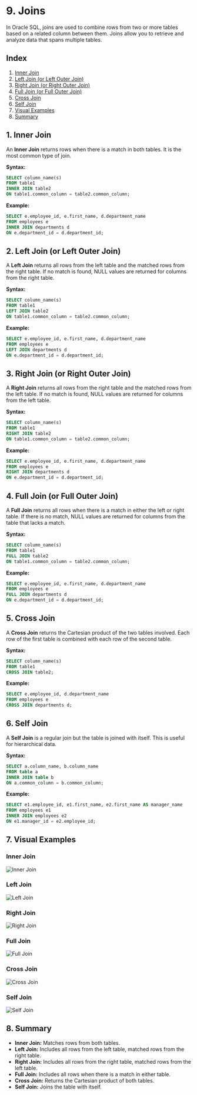 # 9. Joins

In Oracle SQL, joins are used to combine rows from two or more tables based on a related column between them. Joins allow you to retrieve and analyze data that spans multiple tables.

## Index

1. [Inner Join](#1-inner-join)
2. [Left Join (or Left Outer Join)](#2-left-join-or-left-outer-join)
3. [Right Join (or Right Outer Join)](#3-right-join-or-right-outer-join)
4. [Full Join (or Full Outer Join)](#4-full-join-or-full-outer-join)
5. [Cross Join](#5-cross-join)
6. [Self Join](#6-self-join)
7. [Visual Examples](#7-visual-examples)
8. [Summary](#8-summary)

## 1. Inner Join

An **Inner Join** returns rows when there is a match in both tables. It is the most common type of join.

**Syntax:**
```sql
SELECT column_name(s)
FROM table1
INNER JOIN table2
ON table1.common_column = table2.common_column;
```

**Example:**
```sql
SELECT e.employee_id, e.first_name, d.department_name
FROM employees e
INNER JOIN departments d
ON e.department_id = d.department_id;
```

## 2. Left Join (or Left Outer Join)

A **Left Join** returns all rows from the left table and the matched rows from the right table. If no match is found, NULL values are returned for columns from the right table.

**Syntax:**
```sql
SELECT column_name(s)
FROM table1
LEFT JOIN table2
ON table1.common_column = table2.common_column;
```

**Example:**
```sql
SELECT e.employee_id, e.first_name, d.department_name
FROM employees e
LEFT JOIN departments d
ON e.department_id = d.department_id;
```

## 3. Right Join (or Right Outer Join)

A **Right Join** returns all rows from the right table and the matched rows from the left table. If no match is found, NULL values are returned for columns from the left table.

**Syntax:**
```sql
SELECT column_name(s)
FROM table1
RIGHT JOIN table2
ON table1.common_column = table2.common_column;
```

**Example:**
```sql
SELECT e.employee_id, e.first_name, d.department_name
FROM employees e
RIGHT JOIN departments d
ON e.department_id = d.department_id;
```

## 4. Full Join (or Full Outer Join)

A **Full Join** returns all rows when there is a match in either the left or right table. If there is no match, NULL values are returned for columns from the table that lacks a match.

**Syntax:**
```sql
SELECT column_name(s)
FROM table1
FULL JOIN table2
ON table1.common_column = table2.common_column;
```

**Example:**
```sql
SELECT e.employee_id, e.first_name, d.department_name
FROM employees e
FULL JOIN departments d
ON e.department_id = d.department_id;
```

## 5. Cross Join

A **Cross Join** returns the Cartesian product of the two tables involved. Each row of the first table is combined with each row of the second table.

**Syntax:**
```sql
SELECT column_name(s)
FROM table1
CROSS JOIN table2;
```

**Example:**
```sql
SELECT e.employee_id, d.department_name
FROM employees e
CROSS JOIN departments d;
```

## 6. Self Join

A **Self Join** is a regular join but the table is joined with itself. This is useful for hierarchical data.

**Syntax:**
```sql
SELECT a.column_name, b.column_name
FROM table a
INNER JOIN table b
ON a.common_column = b.common_column;
```

**Example:**
```sql
SELECT e1.employee_id, e1.first_name, e2.first_name AS manager_name
FROM employees e1
INNER JOIN employees e2
ON e1.manager_id = e2.employee_id;
```

## 7. Visual Examples

### Inner Join

![Inner Join](images/inner-join.png)

### Left Join

![Left Join](images/left-join.png)

### Right Join

![Right Join](images/right-join.png)

### Full Join

![Full Join](images/full-join.png)

### Cross Join

![Cross Join](images/cross-join.png)

### Self Join

![Self Join](images/self-join.png)

## 8. Summary

- **Inner Join:** Matches rows from both tables.
- **Left Join:** Includes all rows from the left table, matched rows from the right table.
- **Right Join:** Includes all rows from the right table, matched rows from the left table.
- **Full Join:** Includes all rows when there is a match in either table.
- **Cross Join:** Returns the Cartesian product of both tables.
- **Self Join:** Joins the table with itself.
